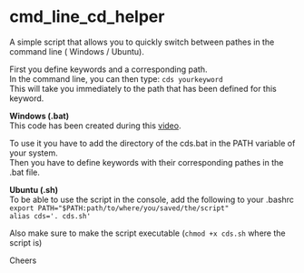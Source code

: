 # cmd_line_cd_helper
A simple script that allows you to quickly switch between pathes in the command line ( Windows / Ubuntu).  

First you define keywords and a corresponding path.  
In the command line, you can then type: `cds yourkeyword`  
This will take you immediately to the path that has been defined for this keyword.

__Windows (.bat)__  
This code has been created during this [video](https://youtu.be/IJqeqvGvAJI).

To use it you have to add the directory of the cds.bat in the PATH variable of your system.  
Then you have to define keywords with their corresponding pathes in the .bat file.  

__Ubuntu (.sh)__  
To be able to use the script in the console, add the following to your .bashrc  
`export PATH="$PATH:path/to/where/you/saved/the/script"`  
`alias cds='. cds.sh'`

Also make sure to make the script executable (`chmod +x cds.sh` where the script is)

Cheers
